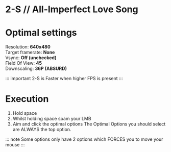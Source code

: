 # 2-S // All-Imperfect Love Song

# Optimal settings

Resolution: **640x480** <br />
Target framerate: **None** <br />
Vsync: **Off (unchecked)** <br />
Field Of View: **45** <br />
Downscaling: **36P (ABSURD)**

::: important
2-S is Faster when higher FPS is present
:::

# Execution

1. Hold space
2. Whilst holding space spam your LMB
3. Aim and click the optimal options
The Optimal Options you should select are ALWAYS the top option.

::: note
Some options only have 2 options which FORCES you to move your mouse
:::